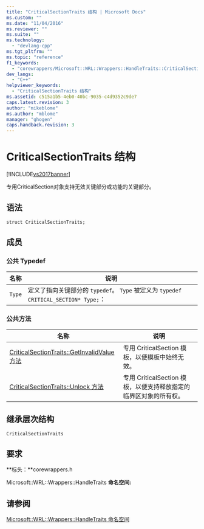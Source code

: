 ```yaml
---
title: "CriticalSectionTraits 结构 | Microsoft Docs"
ms.custom: ""
ms.date: "11/04/2016"
ms.reviewer: ""
ms.suite: ""
ms.technology: 
  - "devlang-cpp"
ms.tgt_pltfrm: ""
ms.topic: "reference"
f1_keywords: 
  - "corewrappers/Microsoft::WRL::Wrappers::HandleTraits::CriticalSectionTraits"
dev_langs: 
  - "C++"
helpviewer_keywords: 
  - "CriticalSectionTraits 结构"
ms.assetid: c515a1b5-4eb0-40bc-9035-c4d9352c9de7
caps.latest.revision: 3
author: "mikeblome"
ms.author: "mblome"
manager: "ghogen"
caps.handback.revision: 3
---
```

# CriticalSectionTraits 结构
[!INCLUDE[vs2017banner](../assembler/inline/includes/vs2017banner.md)]

专用CriticalSection对象支持无效关键部分或功能的关键部分。  
  
## 语法  
  
```  
struct CriticalSectionTraits;  
```  
  
## 成员  
  
### 公共 Typedef  
  
|名称|说明|  
|--------|--------|  
|`Type`|定义了指向关键部分的 `typedef`。  `Type` 被定义为 `typedef CRITICAL_SECTION* Type;`：|  
  
### 公共方法  
  
|名称|说明|  
|--------|--------|  
|[CriticalSectionTraits::GetInvalidValue 方法](../windows/criticalsectiontraits-getinvalidvalue-method.md)|专用 CriticalSection 模板，以便模板中始终无效。|  
|[CriticalSectionTraits::Unlock 方法](../windows/criticalsectiontraits-unlock-method.md)|专用 CriticalSection 模板，以便支持释放指定的临界区对象的所有权。|  
  
## 继承层次结构  
 `CriticalSectionTraits`  
  
## 要求  
 **标头：**corewrappers.h  
  
 Microsoft::WRL::Wrappers::HandleTraits **命名空间:**  
  
## 请参阅  
 [Microsoft::WRL::Wrappers::HandleTraits 命名空间](../windows/microsoft-wrl-wrappers-handletraits-namespace.md)